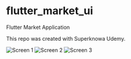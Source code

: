 # flutter_market_ui
Flutter Market Application

This repo was created with Superknowa Udemy.

![Screen 1](https://github.com/kemaleb/flutter_market_ui/blob/main/Screen%20(1).jpeg)
![Screen 2](https://github.com/kemaleb/flutter_market_ui/blob/main/Screen%20(2).jpeg)
![Screen 3](https://github.com/kemaleb/flutter_market_ui/blob/main/Screen%20(3).jpeg)
